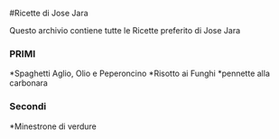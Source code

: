 #Ricette di Jose Jara

Questo archivio contiene tutte le Ricette preferito di Jose Jara

### PRIMI
*Spaghetti Aglio, Olio e Peperoncino
*Risotto ai Funghi
*pennette alla carbonara

### Secondi
*Minestrone di verdure


